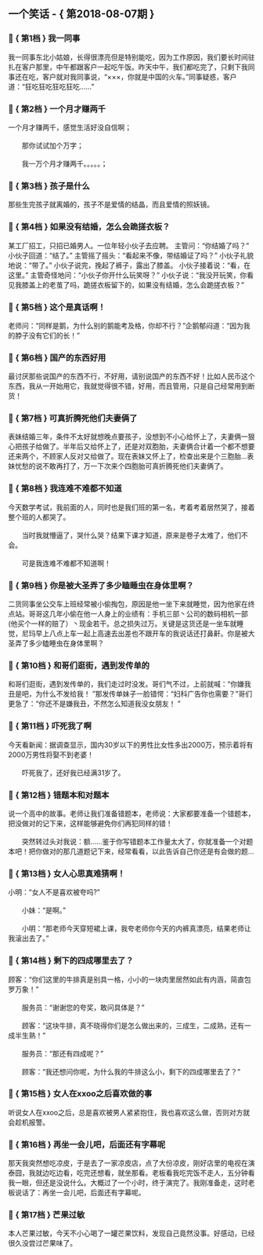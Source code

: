 ## 一个笑话 - { 第2018-08-07期 }
</hr>

### :jack_o_lantern: { 第1档 } 我一同事
我一同事东北小姑娘，长得很漂亮但是特别能吃，因为工作原因，我们要长时间驻扎在客户那里，中午都跟客户一起吃午饭。昨天中午，我们都吃完了，只剩下我同事还在吃，客户就对我同事说，“×××，你就是中国的火车。”同事疑惑，客户道：“狂吃狂吃狂吃狂吃……”


### :jack_o_lantern: { 第2档 } 一个月才赚两千
一个月才赚两千，感觉生活好没自信啊；<br/><br/>　　那你试试加个万字；<br/><br/>　　我一万个月才赚两千。。。。。；


### :jack_o_lantern: { 第3档 } 孩子是什么
那些生完孩子就离婚的，孩子不是爱情的结晶，而且爱情的照妖镜。


### :jack_o_lantern: { 第4档 } 如果没有结婚，怎么会跪搓衣板？
某工厂招工，只招已婚男人。一位年轻小伙子去应聘。 主管问：“你结婚了吗？” 小伙子回道：“结了。” 主管摇了摇头：“看起来不像，带结婚证了吗？” 小伙子礼貌地说：“带了。” 小伙子说完，挽起了裤子，露出了膝盖。 小伙子接着说：“看，在这里。” 主管奇怪地问：“小伙子你开什么玩笑呀？” 小伙子说：“我没开玩笑，你看见我膝盖上的老茧了吗，跪搓衣板留下的，如果没有结婚，怎么会跪搓衣板？”


### :jack_o_lantern: { 第5档 } 这个是真话啊！
老师问：“同样是鹅，为什么别的鹅能考及格，你却不行？”企鹅郁闷道：“因为我的脖子没有它们的长！”


### :jack_o_lantern: { 第6档 } 国产的东西好用
最讨厌那些说国产的东西不行，不好用，请别说国产的东西不好！比如人民币这个东西，我从一开始用它，我就觉得很不错，好用，而且管用，只是自己经常用到断货！


### :jack_o_lantern: { 第7档 } 可真折腾死他们夫妻俩了
表妹结婚三年，条件不太好就想晚点要孩子，没想到不小心给怀上了，夫妻俩一狠心把孩子给做了。半年后又给怀上了，还是对双胞胎，夫妻俩合计着一个都不想要还来两个，不顾家人反对又给做了。现在表妹又怀上了，检查出来是个三胞胎…表妹忧愁的说不敢再打了，万一下次来个四胞胎可真折腾死他们夫妻俩了。


### :jack_o_lantern: { 第8档 } 我连难不难都不知道
今天数学考试，我前面的人，同时也是我们班的第一名，考着考着居然哭了，接着整个班的人都哭了。<br/><br/>　　当时我就懵逼了，哭什么哭？结果下课才知道，原来是卷子太难了，他们不会。<br/><br/>　　可是我连难不难都不知道啊！


### :jack_o_lantern: { 第9档 } 你是被大圣弄了多少瞌睡虫在身体里啊？
二货同事坐公交车上班经常被小偷掏包，原因是他一坐下来就睡觉，因为他家在终点站。哥哥这几年小偷在他一人身上的业绩有：手机三部丶公司的数码相机一部(他买个一样的赔了）丶现金若干。总之损失过万。关键是这货还是一坐车就睡觉，尼玛早上八点上车一起上高速去出差也不跟开车的我说话还打鼻鼾。你是被大圣弄了多少瞌睡虫在身体里啊？


### :jack_o_lantern: { 第10档 } 和哥们逛街，遇到发传单的
和哥们逛街，遇到发传单的，我们走过时没发。哥们气不过，上前就喊：“你嫌我丑是吧，为什么不发给我！ ”那发传单妹子一脸错愕：“妇科广告你也需要？”哥们更急了：“你还不是嫌我丑，不然怎么知道我没女朋友！ ”


### :jack_o_lantern: { 第11档 } 吓死我了啊
今天看新闻：据调查显示，国内30岁以下的男性比女性多出2000万，预示着将有2000万男性将娶不到老婆！<br/><br/>　　吓死我了，还好我已经满31岁了。


### :jack_o_lantern: { 第12档 } 错题本和对题本
说一个高中的故事。老师让我们准备错题本，老师说：大家都要准备一个错题本，把没做对的记下来，这样能够避免你们再犯同样的错！<br/><br/>　　突然转过头对我说：额……鉴于你写错题本工作量太大了，你就准备一个对题本吧！把你做对的那几道题记下来，经常看看，以此告诉自己你还是有会做的题…


### :jack_o_lantern: { 第13档 } 女人心思真难猜啊！
小明：“女人不是喜欢被夸吗?”<br/><br/>　　小妹：“是啊。”<br/><br/>　　小明：“那老师今天穿短裙上课，我夸老师你今天的内裤真漂亮，结果老师让我滚出去了。”


### :jack_o_lantern: { 第14档 } 剩下的四成哪里去了？
顾客：“你们这里的牛排真是别具一格，小小的一块肉里居然如此有内涵，简直包罗万象！”<br/><br/>　　服务员：“谢谢您的夸奖，敢问具体是？”<br/><br/>　　顾客：“这块牛排，真不晓得你们是怎么做出来的，三成生，二成熟，还有一成半生熟！”<br/><br/>　　服务员：“那还有四成呢？”<br/><br/>　　顾客：“我还想问你呢，为什么我的牛排这么小，剩下的四成哪里去了？”


### :jack_o_lantern: { 第15档 } 女人在xxoo之后喜欢做的事
听说女人在xxoo之后，总是喜欢被男人紧紧抱住，我也喜欢这么做，否则对方就会趁机报警。


### :jack_o_lantern: { 第16档 } 再坐一会儿吧，后面还有字幕呢
那天我突然想吃凉皮，于是去了一家凉皮店，点了大份凉皮，刚好店里的电视在演泰囧，我就边吃边看，吃完还想看，就坐那看。老板看我吃完饭不走人，五分钟看我一眼，但还是没说什么。大概过了一个小时，终于演完了。我刚准备走，这时老板说话了：再坐一会儿吧，后面还有字幕呢。


### :jack_o_lantern: { 第17档 } 芒果过敏
本人芒果过敏，今天不小心喝了一罐芒果饮料，发现自己竟然没事。好感动，已经很久没尝过芒果味了。

